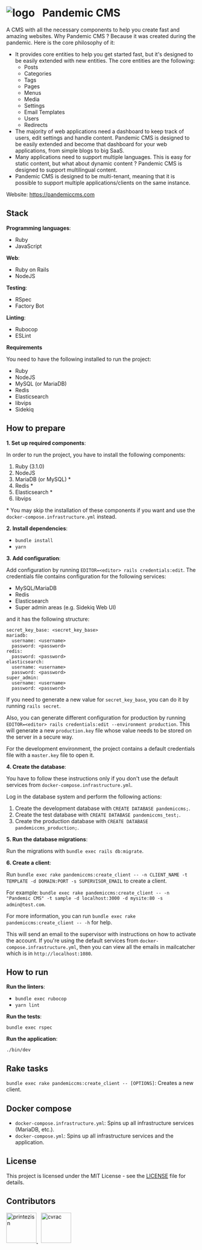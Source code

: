 <h1>
  <img src="public/logo.png" alt="logo" />
  &nbsp;
  Pandemic CMS
</h1>

A CMS with all the necessary components to help you create fast and amazing websites. Why Pandemic CMS ? Because it was created during the pandemic. Here is the core philosophy of it:
- It provides core entities to help you get started fast, but it's designed to be easily extended with new entities. The core entities are the following:
  - Posts
  - Categories
  - Tags
  - Pages
  - Menus
  - Media
  - Settings
  - Email Templates
  - Users
  - Redirects
- The majority of web applications need a dashboard to keep track of users, edit settings and handle content. Pandemic CMS is designed to be easily extended and become that dashboard for your web applications, from simple blogs to big SaaS.
- Many applications need to support multiple languages. This is easy for static content, but what about dynamic content ? Pandemic CMS is designed to support multilingual content.
- Pandemic CMS is designed to be multi-tenant, meaning that it is possible to support multiple applications/clients on the same instance.

Website: https://pandemiccms.com

## Stack

**Programming languages**:

- Ruby
- JavaScript

**Web**:

- Ruby on Rails
- NodeJS

**Testing**:

- RSpec
- Factory Bot

**Linting**:

- Rubocop
- ESLint

**Requirements**

You need to have the following installed to run the project:

- Ruby
- NodeJS
- MySQL (or MariaDB)
- Redis
- Elasticsearch
- libvips
- Sidekiq

## How to prepare

**1. Set up required components**:

In order to run the project, you have to install the following components:

1. Ruby (3.1.0)
1. NodeJS
1. MariaDB (or MySQL) *
1. Redis *
1. Elasticsearch *
1. libvips

\* You may skip the installation of these components if you want and use the `docker-compose.infrastructure.yml` instead.

**2. Install dependencies**:

- `bundle install`
- `yarn`

**3. Add configuration**:

Add configuration by running `EDITOR=<editor> rails credentials:edit`. The credentials file contains configuration for the following services:
- MySQL/MariaDB
- Redis
- Elasticsearch
- Super admin areas (e.g. Sidekiq Web UI)

and it has the following structure:

```
secret_key_base: <secret_key_base>
mariadb:
  username: <username>
  password: <password>
redis:
  password: <password>
elasticsearch:
  username: <username>
  password: <password>
super_admin:
  username: <username>
  password: <password>
```

If you need to generate a new value for `secret_key_base`, you can do it by running `rails secret`.

Also, you can generate different configuration for production by running `EDITOR=<editor> rails credentials:edit --environment production`. This will generate a new `production.key` file whose value needs to be stored on the server in a secure way.

For the development environment, the project contains a default credentials file with a `master.key` file to open it.

**4. Create the database**:

You have to follow these instructions only if you don't use the default services from `docker-compose.infrastructure.yml`.

Log in the database system and perform the following actions:

1. Create the development database with `CREATE DATABASE pandemiccms;`.
1. Create the test database with `CREATE DATABASE pandemiccms_test;`.
1. Create the production database with `CREATE DATABASE pandemiccms_production;`.

**5. Run the database migrations**:

Run the migrations with `bundle exec rails db:migrate`.

**6. Create a client**:

Run `bundle exec rake pandemiccms:create_client -- -n CLIENT_NAME -t TEMPLATE -d DOMAIN:PORT -s SUPERVISOR_EMAIL` to create a client.

For example: `bundle exec rake pandemiccms:create_client -- -n "Pandemic CMS" -t sample -d localhost:3000 -d mysite:80 -s admin@test.com`.

For more information, you can run `bundle exec rake pandemiccms:create_client -- -h` for help.

This will send an email to the supervisor with instructions on how to activate the account. If you're using the default services from `docker-compose.infrastructure.yml`, then you can view all the emails in mailcatcher which is in `http://localhost:1080`.

## How to run

**Run the linters**:

- `bundle exec rubocop`
- `yarn lint`

**Run the tests**:

`bundle exec rspec`

**Run the application**:

`./bin/dev`

## Rake tasks

`bundle exec rake pandemiccms:create_client -- [OPTIONS]`: Creates a new client.

## Docker compose

- `docker-compose.infrastructure.yml`: Spins up all infrastructure services (MariaDB, etc.).
- `docker-compose.yml`: Spins up all infrastructure services and the application.

## License

This project is licensed under the MIT License - see the [LICENSE](LICENSE) file for details.

## Contributors

<a href="https://github.com/printezisn">
  <img src="https://avatars.githubusercontent.com/u/28266572?v=4" width="80" height="80" title="printezisn" alt="printezisn" />
</a>
&nbsp;
<a href="https://github.com/cvrac">
  <img src="https://avatars.githubusercontent.com/u/10595219?v=4" width="80" height="80" title="cvrac" alt="cvrac" />
</a>
